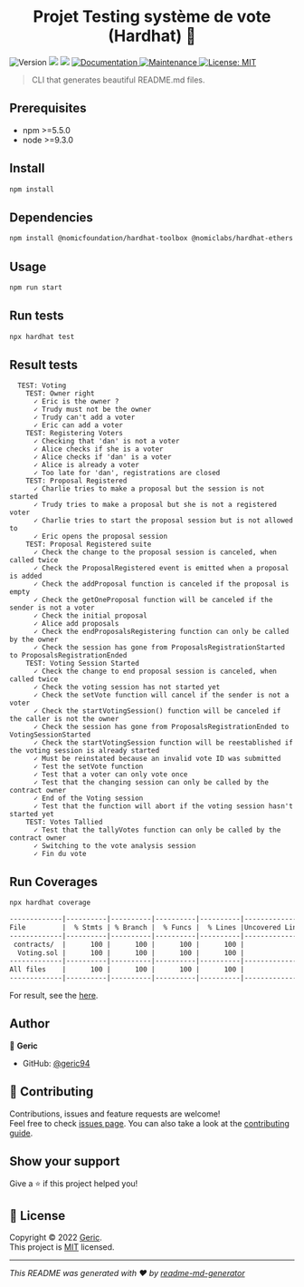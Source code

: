 <h1 align="center">Projet Testing système de vote (Hardhat) 👋</h1>
<p>
  <img alt="Version" src="https://img.shields.io/badge/version-1.0.0-blue.svg?cacheSeconds=2592000" />
  <img src="https://img.shields.io/badge/npm-%3E%3D5.5.0-blue.svg" />
  <img src="https://img.shields.io/badge/node-%3E%3D9.3.0-blue.svg" />
  <a href="https://github.com/kefranabg/readme-md-generator#readme" target="_blank">
    <img alt="Documentation" src="https://img.shields.io/badge/documentation-yes-brightgreen.svg" />
  </a>
  <a href="https://github.com/kefranabg/readme-md-generator/graphs/commit-activity" target="_blank">
    <img alt="Maintenance" src="https://img.shields.io/badge/Maintained%3F-yes-green.svg" />
  </a>
  <a href="https://github.com/kefranabg/readme-md-generator/blob/master/LICENSE" target="_blank">
    <img alt="License: MIT" src="https://img.shields.io/github/license/geric94/Voting" />
  </a>
</p>

> CLI that generates beautiful README.md files.

## Prerequisites

- npm >=5.5.0
- node >=9.3.0

## Install
```sh
npm install
```

## Dependencies
```sh
npm install @nomicfoundation/hardhat-toolbox @nomiclabs/hardhat-ethers @openzeppelin/test-helpers chai ethers hardhat @openzeppelin/contracts solidity-coverage
```

## Usage
```sh
npm run start
```
## Run tests
```sh
npx hardhat test
```

## Result tests
```text
  TEST: Voting
    TEST: Owner right
      ✓ Eric is the owner ?
      ✓ Trudy must not be the owner
      ✓ Trudy can't add a voter
      ✓ Eric can add a voter
    TEST: Registering Voters
      ✓ Checking that 'dan' is not a voter
      ✓ Alice checks if she is a voter
      ✓ Alice checks if 'dan' is a voter
      ✓ Alice is already a voter
      ✓ Too late for 'dan', registrations are closed
    TEST: Proposal Registered
      ✓ Charlie tries to make a proposal but the session is not started
      ✓ Trudy tries to make a proposal but she is not a registered voter
      ✓ Charlie tries to start the proposal session but is not allowed to
      ✓ Eric opens the proposal session
    TEST: Proposal Registered suite
      ✓ Check the change to the proposal session is canceled, when called twice
      ✓ Check the ProposalRegistered event is emitted when a proposal is added
      ✓ Check the addProposal function is canceled if the proposal is empty
      ✓ Check the getOneProposal function will be canceled if the sender is not a voter
      ✓ Check the initial proposal
      ✓ Alice add proposals
      ✓ Check the endProposalsRegistering function can only be called by the owner
      ✓ Check the session has gone from ProposalsRegistrationStarted to ProposalsRegistrationEnded
    TEST: Voting Session Started
      ✓ Check the change to end proposal session is canceled, when called twice
      ✓ Check the voting session has not started yet
      ✓ Check the setVote function will cancel if the sender is not a voter
      ✓ Check the startVotingSession() function will be canceled if the caller is not the owner
      ✓ Check the session has gone from ProposalsRegistrationEnded to VotingSessionStarted
      ✓ Check the startVotingSession function will be reestablished if the voting session is already started
      ✓ Must be reinstated because an invalid vote ID was submitted
      ✓ Test the setVote function
      ✓ Test that a voter can only vote once
      ✓ Test that the changing session can only be called by the contract owner
      ✓ End of the Voting session
      ✓ Test that the function will abort if the voting session hasn't started yet
    TEST: Votes Tallied
      ✓ Test that the tallyVotes function can only be called by the contract owner
      ✓ Switching to the vote analysis session
      ✓ Fin du vote
```      

## Run Coverages
```sh
npx hardhat coverage
```

```txt
-------------|----------|----------|----------|----------|----------------|
File         |  % Stmts | % Branch |  % Funcs |  % Lines |Uncovered Lines |
-------------|----------|----------|----------|----------|----------------|
 contracts/  |      100 |      100 |      100 |      100 |                |
  Voting.sol |      100 |      100 |      100 |      100 |                |
-------------|----------|----------|----------|----------|----------------|
All files    |      100 |      100 |      100 |      100 |                |
-------------|----------|----------|----------|----------|----------------|
```
For result, see the [here](https://github.com/Geric94/Developpeur-Ethereum-Template/blob/master/4.%20Truffle%20%26%20CI-CD/Testing/coverage/index.html).

## Author

👤 **Geric**

* GitHub: [@geric94](https://github.com/geric94)

## 🤝 Contributing

Contributions, issues and feature requests are welcome!<br />Feel free to check [issues page](https://github.com/kefranabg/readme-md-generator/issues). You can also take a look at the [contributing guide](https://github.com/kefranabg/readme-md-generator/blob/master/CONTRIBUTING.md).

## Show your support

Give a ⭐️ if this project helped you!

## 📝 License

Copyright © 2022 [Geric](https://github.com/geric94).<br />
This project is [MIT](https://github.com/kefranabg/readme-md-generator/blob/master/LICENSE) licensed.

***
_This README was generated with ❤️ by [readme-md-generator](https://github.com/kefranabg/readme-md-generator)_
